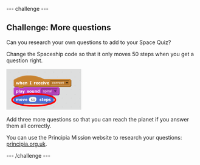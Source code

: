 --- challenge ---
## Challenge: More questions
Can you research your own questions to add to your Space Quiz? 

Change the Spaceship code so that it only moves 50 steps when you get a question right. 

![screenshot](images/space-quiz-50-steps.png)

Add three more questions so that you can reach the planet if you answer them all correctly. 

You can use the Principia Mission website to research your questions: <a href="http://principia.org.uk" target="_blank">principia.org.uk</a>.


--- /challenge ---